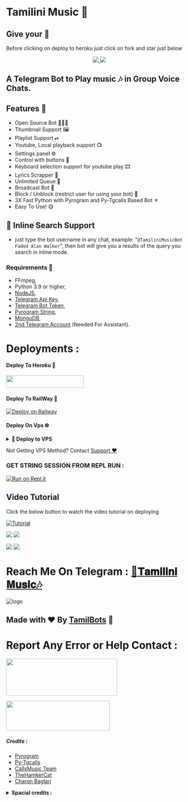 # Tamilini Music 🎸

## Give your 💙

Before clicking on deploy to heroku just click on fork and star just below

<p align="center">
  <a href="https://github.com/TamilBots/TamiliniMusic/fork">
    <img src="https://img.shields.io/github/forks/TamilBots/TamiliniMusic?label=Fork&style=social">
    
  </a>
  <a href="https://github.com/TamilBots/TamiliniMusic">
    <img src="https://img.shields.io/github/stars/TamilBots/TamiliniMusic?style=social">
  </a>
</p>


## A Telegram Bot to Play music 🎶 in Group Voice Chats.

## Features 🔮

- Open Source Bot 👨🏻‍💻
- Thumbnail Support 🖼
- Playlist Support ⏯
- Youtube, Local playback support 📺
- Settings panel ⚙
- Control with buttons 🔘
- Keyboard selection support for youtube play 🎞
- Lyrics Scrapper 🎼
- Unlimited Queue 🎲
- Broadcast Bot 📣
- Block / Unblock (restrict user for using your bot) 🚷
- 3X Fast Python with Pyrogram and Py-Tgcalls Based Bot ⚜
- Easy To Use! 😋

## 🔎 Inline Search Support
- just type the bot username in any chat, example: "`@TamiliniMusicBot Faded Alan Walker`", then bot will give you a results of the query you search in inline mode.

### Requirements 📝

- FFmpeg,
- Python 3.9 or higher,
- [NodeJS](https://deb.nodesource.com),
- [Telegram Api Key](https://my.telegram.org),
- [Telegram Bot Token](https://t.me/BotFather),
- [Pyrogram String](https://replit.com/@Ivetri/PyrogramString?v=1),
- [MongoDB](https://cloud.mongodb.com),
- [2nd Telegram Account](https://telegram.org/blog/themes-accounts#multiple-accounts) (Needed For Assistant).

# Deployments :

#### Deploy To Heroku 📡
<a href="https://heroku.com/deploy?template=https://github.com/Panwar300/TamiliniMusic"> <img src="https://img.shields.io/badge/Deploy%20To%20Heroku-blue?style=for-the-badge&logo=heroku" width="210" height="34.45"/></a>
#### Deploy To RailWay 🚄
[![Deploy on Railway](https://railway.app/button.svg)](https://railway.app/new/template?template=https%3A%2F%2Fgithub.com%2FTamilBots%2FTamiliniMusic-railways)
#### Deploy On Vps 🌐
<details>
<summary><b>🔗 Deploy to VPS</b></summary>
<br>
  
```sh
# Install Git First (apt-instll git)
$ git clone https://github.com/TamilBots/TamiliniMusic
$ cd TamilBots
# Upgrade sources
# Install All Requirements 
$ pip(3) install -r requirements.txt
# cp sample.env .env
> Edit .env with your values and then start bot with
# Start Bot 
$ python3 -m Tamilini
```
</details>
  
Not Getting VPS Method? Contact [Support ❤](https://t.me/TamilSupport)
  
### GET STRING SESSION FROM REPL RUN :

 [![Run on Repl.it](https://camo.githubusercontent.com/05149b448485553c6f14f6430a45c12dcc79ed3c/68747470733a2f2f7265706c2e69742f62616467652f6769746875622f6a61727669733231303930342f4a6172766973)](https://replit.com/@Ivetri/PyrogramString?v=1)


## Video Tutorial

Click the below button to watch the video tutorial on deploying

[![Tutorial](https://yt-embed.herokuapp.com/embed?v=zV1bV9w2iYU)](https://www.youtube.com/watch?v=zV1bV9w2iYU)

<a href="https://youtu.be/zV1bV9w2iYU"><img src="https://img.shields.io/badge/How%20To%20Deploy-HEROKU-blue.svg?logo=Youtube"></a>
<a href="https://youtu.be/zV1bV9w2iYU"><img src="https://img.shields.io/youtube/views/zV1bV9w2iYU?style=social">
    
<a href="https://youtu.be/zV1bV9w2iYU"><img src="https://img.shields.io/badge/How%20To%20Deploy-RAILWAY-blue.svg?logo=Youtube"></a>
<a href="https://youtu.be/zV1bV9w2iYU"><img src="https://img.shields.io/youtube/views/zV1bV9w2iYU?style=social"></a>

# Reach Me On Telegram : [🎸𝐓𝐚𝐦𝐢𝐥𝐢𝐧𝐢 𝐌𝐮𝐬𝐢𝐜🎶](https:t.me/TamiliniMusicBot)

![logo](https://telegra.ph/file/8aa4444ae3a3cb65fc93a.jpg)

## Made with ❤️ By [TamilBots](https://t.me/TamilBots) 🤖

# Report Any Error or Help Contact :

<a href="http://t.me/TamilBots"><img src="https://smartiblogster.com/wp-content/uploads/2021/03/smartiblogster-iblogster-join-telegram-channel.png" style="width: 300px; height: 100px"></a>

<a href="http://t.me/TamilSupport"><img src="https://www.pngitem.com/pimgs/m/214-2144731_groups-on-telegram-telegram-group-link-png-transparent.png" style="width: 280px; height: 80px"></a>

##### Credits :
- [Pyrogram](https://github.com/pyrogram/pyrogram)
- [Py-Tgcalls](https://github.com/pytgcalls/pytgcalls)
- [CallsMusic Team](https://github.com/Callsmusic)
- [TheHamkerCat](https://github.com/TheHamkerCat)
- [Charon Baglari](https://github.com/XCBv021)

<details>
<summary><b>Spacial credits :</b></summary>
<br> 
This Repo Is Just A Custom Fork Of Yukki.
</details> 


